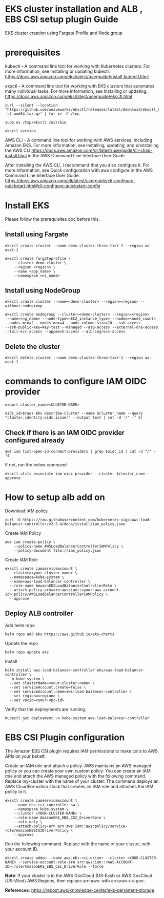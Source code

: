 
# EKS cluster installation and ALB , EBS CSI setup plugin Guide 

EKS cluster creation using Fargate Profile and Node group
# prerequisites

kubectl – A command line tool for working with Kubernetes clusters. For more information, see Installing or updating kubectl.
https://docs.aws.amazon.com/eks/latest/userguide/install-kubectl.html

eksctl – A command line tool for working with EKS clusters that automates many individual tasks. For more information, see Installing or updating.
https://docs.aws.amazon.com/eks/latest/userguide/eksctl.html

```
curl --silent --location "https://github.com/weaveworks/eksctl/releases/latest/download/eksctl_$(uname -s)_amd64.tar.gz" | tar xz -C /tmp
```
```
sudo mv /tmp/eksctl /usr/bin
```
```
eksctl version
```

AWS CLI – A command line tool for working with AWS services, including Amazon EKS. For more information, see Installing, updating, and uninstalling the AWS CLI
https://docs.aws.amazon.com/cli/latest/userguide/cli-chap-install.html in the AWS Command Line Interface User Guide. 

After installing the AWS CLI, I recommend that you also configure it. For more information, see Quick configuration with aws configure in the AWS Command Line Interface User Guide.
https://docs.aws.amazon.com/cli/latest/userguide/cli-configure-quickstart.html#cli-configure-quickstart-config 

# Install EKS

Please follow the prerequisites doc before this.

## Install using Fargate

```
eksctl create cluster --name demo-cluster-three-tier-1 --region us-east-1
```
```
eksctl create fargateprofile \
    --cluster demo-cluster \
    --region <region> \
    --name <app_name> \
    --namespace <ns_name>

```
## Install using NodeGroup
```
eksctl create cluster --name=<demo-cluster> --region=<region> --without-nodegroup
```
```
eksctl create nodegroup --cluster=<demo-cluster> --region=<region>
--name=<ng_name> --node-type=<EC2_instance_type> --nodes=<node_count>
--nodes-min=2 --nodes-max=4 --node-volume-size=10 --ssh-access
--ssh-public-key=key-test --managed --asg-access --external-dns-access
--full-ecr-access --appmesh-access --alb-ingress-access
```

## Delete the cluster

```
eksctl delete cluster --name demo-cluster-three-tier-1 --region us-east-1
```



# commands to configure IAM OIDC provider 

```
export cluster_name=<CLUSTER-NAME>
```

```
oidc_id=$(aws eks describe-cluster --name $cluster_name --query "cluster.identity.oidc.issuer" --output text | cut -d '/' -f 5) 
```

## Check if there is an IAM OIDC provider configured already

```
aws iam list-open-id-connect-providers | grep $oidc_id | cut -d "/" -f4
```

If not, run the below command

```
eksctl utils associate-iam-oidc-provider --cluster $cluster_name --approve
```
# How to setup alb add on

Download IAM policy

```
curl -O https://raw.githubusercontent.com/kubernetes-sigs/aws-load-balancer-controller/v2.5.4/docs/install/iam_policy.json
```

Create IAM Policy

```
aws iam create-policy \
    --policy-name AWSLoadBalancerControllerIAMPolicy \
    --policy-document file://iam_policy.json
```

Create IAM Role

```
eksctl create iamserviceaccount \
  --cluster=<your-cluster-name> \
  --namespace=kube-system \
  --name=aws-load-balancer-controller \
  --role-name AmazonEKSLoadBalancerControllerRole \
  --attach-policy-arn=arn:aws:iam::<your-aws-account-id>:policy/AWSLoadBalancerControllerIAMPolicy \
  --approve
```

## Deploy ALB controller

Add helm repo

```
helm repo add eks https://aws.github.io/eks-charts
```

Update the repo

```
helm repo update eks
```

Install

```
helm install aws-load-balancer-controller eks/aws-load-balancer-controller \            
  -n kube-system \
  --set clusterName=<your-cluster-name> \
  --set serviceAccount.create=false \
  --set serviceAccount.name=aws-load-balancer-controller \
  --set region=<region> \
  --set vpcId=<your-vpc-id>
```

Verify that the deployments are running.

```
kubectl get deployment -n kube-system aws-load-balancer-controller
```
# EBS CSI Plugin configuration

The Amazon EBS CSI plugin requires IAM permissions to make calls to AWS APIs on your behalf.

Create an IAM role and attach a policy. AWS maintains an AWS managed policy or you can create your own custom policy. You can create an IAM role and attach the AWS managed policy with the following command. Replace my-cluster with the name of your cluster. The command deploys an AWS CloudFormation stack that creates an IAM role and attaches the IAM policy to it. 

```
eksctl create iamserviceaccount \
    --name ebs-csi-controller-sa \
    --namespace kube-system \
    --cluster <YOUR-CLUSTER-NAME> \
    --role-name AmazonEKS_EBS_CSI_DriverRole \
    --role-only \
    --attach-policy-arn arn:aws:iam::aws:policy/service-role/AmazonEBSCSIDriverPolicy \
    --approve
```

Run the following command. Replace <AWS-ACCOUNT-ID> with the name of your cluster, <AWS-ACCOUNT-ID> with your account ID.

```
eksctl create addon --name aws-ebs-csi-driver --cluster <YOUR-CLUSTER-NAME> --service-account-role-arn arn:aws:iam::<AWS-ACCOUNT-ID>:role/AmazonEKS_EBS_CSI_DriverRole --force
```

**Note**: If your cluster is in the AWS GovCloud (US-East) or AWS GovCloud (US-West) AWS Regions, then replace arn:aws: with arn:aws-us-gov:.

**References**:
https://repost.aws/knowledge-center/eks-persistent-storage

